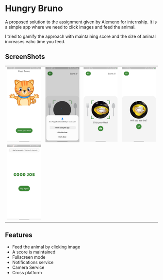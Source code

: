 
# Hungry Bruno

A proposed solution to the assignment given by Alemeno for internship.
It is a simple app where we need to click images and feed the animal. 
 
I tried to gamify the approach with maintaining score and the size of animal increases eahc time you feed.

## ScreenShots

<table>
     <tr>
        <td>
            <img src='images/land_screen.jpg' alt='Land Screen'>
        </td>
        <td>
            <img src='images/click_screen_1.jpg' alt='Click Screen 1'>
        </td>
        <td>
            <img src='images/click_screen_2.jpg' alt='Click Screen 2'>
        </td>
        <td>
            <img src='images/share_screen.jpg' alt='Share Screen'>
        </td>
    </tr>
    <tr>
        <td>
            <img src='images/message_screen.jpg' alt='Message Screen'>
        </td>
       
   
</table>
                                                                                               
                                                                                                                    
## Features

- Feed the animal by clicking image
- A score is maintained
- Fullscreen mode
- Notifications service
- Camera Service
- Cross platform
                                                                                               


